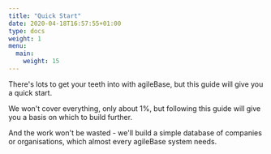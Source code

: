 ```yaml
---
title: "Quick Start"
date: 2020-04-18T16:57:55+01:00
type: docs
weight: 1
menu:
  main:
    weight: 15
---
```

There's lots to get your teeth into with agileBase, but this guide will give you a quick start.

We won't cover everything, only about 1%, but following this guide will give you a basis on which to build further.

And the work won't be wasted - we'll build a simple database of companies or organisations, which almost every agileBase system needs.


